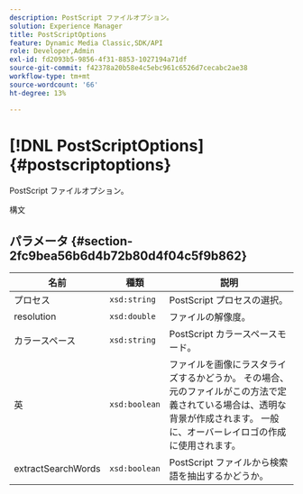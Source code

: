 ```yaml
---
description: PostScript ファイルオプション。
solution: Experience Manager
title: PostScriptOptions
feature: Dynamic Media Classic,SDK/API
role: Developer,Admin
exl-id: fd2093b5-9856-4f31-8853-1027194a71df
source-git-commit: f42378a20b58e4c5ebc961c6526d7cecabc2ae38
workflow-type: tm+mt
source-wordcount: '66'
ht-degree: 13%

---
```


# [!DNL PostScriptOptions]{#postscriptoptions}

PostScript ファイルオプション。

構文

## パラメータ {#section-2fc9bea56b6d4b72b80d4f04c5f9b862}

| 名前 | 種類 | 説明 |
|---|---|---|
| プロセス | `xsd:string` | PostScript プロセスの選択。 |
| resolution | `xsd:double` | ファイルの解像度。 |
| カラースペース | `xsd:string` | PostScript カラースペースモード。 |
| 英 | `xsd:boolean` | ファイルを画像にラスタライズするかどうか。 その場合、元のファイルがこの方法で定義されている場合は、透明な背景が作成されます。 一般に、オーバーレイロゴの作成に使用されます。 |
| extractSearchWords | `xsd:boolean` | PostScript ファイルから検索語を抽出するかどうか。 |
